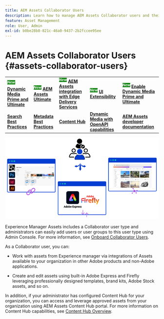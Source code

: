 ```yaml
---
title: AEM Assets Collaborator Users
description: Learn how to manage AEM Assets Collaborator users and their privileges.
feature: Asset Management
role: User, Admin
exl-id: b0be28b8-821c-46a0-9437-2b2fccee95ee
---
```

# AEM Assets Collaborator Users {#assets-collaborator-users}

<table>
    <tr>
        <td>
            <sup style= "background-color:#008000; color:#FFFFFF; font-weight:bold"><i>New</i></sup> <a href="/help/assets/dynamic-media/dm-prime-ultimate.md"><b>Dynamic Media Prime and Ultimate</b></a>
        </td>
        <td>
            <sup style= "background-color:#008000; color:#FFFFFF; font-weight:bold"><i>New</i></sup> <a href="/help/assets/assets-ultimate-overview.md"><b>AEM Assets Ultimate</b></a>
        </td>
        <td>
            <sup style= "background-color:#008000; color:#FFFFFF; font-weight:bold"><i>New</i></sup> <a href="/help/assets/integrate-aem-assets-edge-delivery-services.md"><b>AEM Assets integration with Edge Delivery Services</b></a>
        </td>
        <td>
            <sup style= "background-color:#008000; color:#FFFFFF; font-weight:bold"><i>New</i></sup> <a href="/help/assets/aem-assets-view-ui-extensibility.md"><b>UI Extensibility</b></a>
        </td>
          <td>
            <sup style= "background-color:#008000; color:#FFFFFF; font-weight:bold"><i>New</i></sup> <a href="/help/assets/dynamic-media/enable-dynamic-media-prime-and-ultimate.md"><b>Enable Dynamic Media Prime and Ultimate</b></a>
        </td>
    </tr>
    <tr>
        <td>
            <a href="/help/assets/search-best-practices.md"><b>Search Best Practices</b></a>
        </td>
        <td>
            <a href="/help/assets/metadata-best-practices.md"><b>Metadata Best Practices</b></a>
        </td>
        <td>
            <a href="/help/assets/product-overview.md"><b>Content Hub</b></a>
        </td>
        <td>
            <a href="/help/assets/dynamic-media-open-apis-overview.md"><b>Dynamic Media with OpenAPI capabilities</b></a>
        </td>
        <td>
            <a href="https://developer.adobe.com/experience-cloud/experience-manager-apis/"><b>AEM Assets developer documentation</b></a>
        </td>
    </tr>
</table>

![AEM Assets Collaborator users banner](/help/assets/assets/aem-assets-collaborator-users-banner.png)

Experience Manager Assets includes a Collaborator user type and administrators can easily add users or user groups to this user type using Admin Console. For more information, see [Onboard Collaborator Users](/help/assets/enable-assets-ultimate.md#onboard-collaborator-users).

As a Collaborator user, you can:

* Work with assets from Experience manager via integrations of Assets available to your organization in other Adobe products and non-Adobe applications.

* Create and edit assets using built-in Adobe Express and Firefly leveraging professionally designed templates, brand kits, Adobe Stock assets, and so on.


In addition, if your administrator has configured Content Hub for your organization, you can access and leverage approved assets from your organization using AEM Assets Content Hub portal. For more information on Content Hub capabilities, see [Content Hub Overview](/help/assets/product-overview.md).
